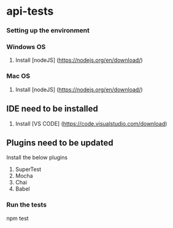 # api-tests

### Setting up the environment

### Windows OS
1. Install [nodeJS] (https://nodejs.org/en/download/) 

### Mac OS
1. Install [nodeJS] (https://nodejs.org/en/download/)

## IDE need to be installed
1. Install [VS CODE] (https://code.visualstudio.com/download)

## Plugins need to be updated

Install the below plugins
1. SuperTest
2. Mocha
3. Chai
4. Babel

### Run the tests

npm test
